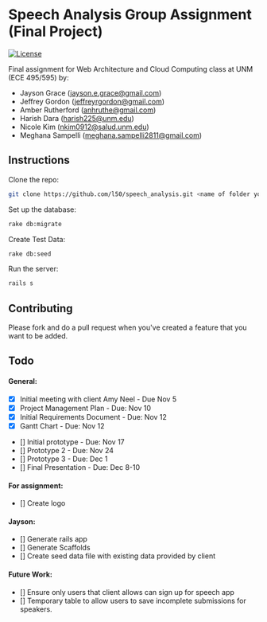 # Speech Analysis Group Assignment (Final Project)

[![License](http://img.shields.io/:license-mit-blue.svg)](http://doge.mit-license.org)

Final assignment for Web Architecture and Cloud Computing class at UNM (ECE 495/595) by:
* Jayson Grace (jayson.e.grace@gmail.com)
* Jeffrey Gordon (jeffreyrgordon@gmail.com)
* Amber Rutherford (anhruthe@gmail.com)
* Harish Dara (harish225@unm.edu)
* Nicole Kim (nkim0912@salud.unm.edu) 
* Meghana Sampelli (meghana.sampelli2811@gmail.com)

## Instructions

Clone the repo:
```bash
git clone https://github.com/l50/speech_analysis.git <name of folder you choose> && cd <name of folder you chose>
```
Set up the database:
```bash
rake db:migrate
```
Create Test Data:
```bash
rake db:seed
```
Run the server:
```bash
rails s
```

## Contributing
Please fork and do a pull request when you've created a feature that you want to be added.

## Todo
#### General:
- [x] Initial meeting with client Amy Neel - Due Nov 5
- [x] Project Management Plan - Due: Nov 10
- [x] Initial Requirements Document - Due: Nov 12
- [x] Gantt Chart - Due: Nov 12
- [] Initial prototype - Due: Nov 17
- [] Prototype 2 - Due: Nov 24
- [] Prototype 3 - Due: Dec 1
- [] Final Presentation - Due: Dec 8-10
#### For assignment:
- [] Create logo

#### Jayson:
- [] Generate rails app
- [] Generate Scaffolds
- [] Create seed data file with existing data provided by client

#### Future Work:
- [] Ensure only users that client allows can sign up for speech app
- [] Temporary table to allow users to save incomplete submissions for speakers.
